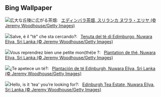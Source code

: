 ## Bing Wallpaper
![](https://www.bing.com/th?id=OHR.TeaEstate_JA-JP9818718902_UHD.jpg&w=1000)広大な丘陵に広がる茶畑:&nbsp;&ensp;[エディンバラ茶畑, スリランカ ヌワラ・エリヤ (© Jeremy Woodhouse/Getty Images)](https://www.bing.com/th?id=OHR.TeaEstate_JA-JP9818718902_UHD.jpg)
<br><br/>
![](https://www.bing.com/th?id=OHR.TeaEstate_IT-IT5131350973_UHD.jpg&w=1000)Salve, è il "tè" che sta cercando?:&nbsp;&ensp;[Tenuta del tè di Edimburgo, Nuwara Eliya, Sri Lanka (© Jeremy Woodhouse/Getty Images)](https://www.bing.com/th?id=OHR.TeaEstate_IT-IT5131350973_UHD.jpg)
<br><br/>
![](https://www.bing.com/th?id=OHR.TeaEstate_FR-FR1261818275_UHD.jpg&w=1000)Vous reprendrez bien une petite mon(thé)e ?:&nbsp;&ensp;[Plantation de thé, Nuwara Eliya, Sri Lanka (© Jeremy Woodhouse/Getty Images)](https://www.bing.com/th?id=OHR.TeaEstate_FR-FR1261818275_UHD.jpg)
<br><br/>
![](https://www.bing.com/th?id=OHR.TeaEstate_ES-ES4580884639_UHD.jpg&w=1000)¿Te apetece un té?:&nbsp;&ensp;[Plantación de té Edinburgh, Nuwara Eliya, Sri Lanka (© Jeremy Woodhouse/Getty Images)](https://www.bing.com/th?id=OHR.TeaEstate_ES-ES4580884639_UHD.jpg)
<br><br/>
![](https://www.bing.com/th?id=OHR.TeaEstate_EN-GB8869612351_UHD.jpg&w=1000)Hello, is it 'tea' you’re looking for?:&nbsp;&ensp;[Edinburgh Tea Estate, Nuwara Eliya, Sri Lanka (© Jeremy Woodhouse/Getty Images)](https://www.bing.com/th?id=OHR.TeaEstate_EN-GB8869612351_UHD.jpg)
<br><br/>
